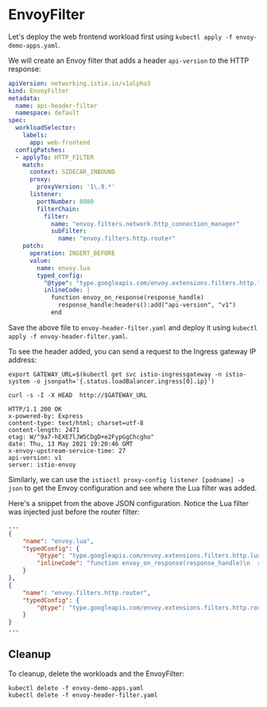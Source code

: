 # EnvoyFilter

Let's deploy the web frontend workload first using `kubectl apply -f envoy-demo-apps.yaml`.

We will create an Envoy filter that adds a header `api-version` to the HTTP response:

```yaml
apiVersion: networking.istio.io/v1alpha3
kind: EnvoyFilter
metadata:
  name: api-header-filter
  namespace: default
spec:
  workloadSelector:
    labels:
      app: web-frontend
  configPatches:
  - applyTo: HTTP_FILTER
    match:
      context: SIDECAR_INBOUND
      proxy:
        proxyVersion: '1\.9.*'
      listener:
        portNumber: 8080
        filterChain:
          filter:
            name: "envoy.filters.network.http_connection_manager"
            subFilter:
              name: "envoy.filters.http.router"
    patch:
      operation: INSERT_BEFORE
      value:
        name: envoy.lua
        typed_config:
          "@type": "type.googleapis.com/envoy.extensions.filters.http.lua.v3.Lua"
          inlineCode: |
            function envoy_on_response(response_handle)
              response_handle:headers():add("api-version", "v1")
            end
```

Save the above file to `envoy-header-filter.yaml` and deploy it using `kubectl apply -f envoy-header-filter.yaml`.

To see the header added, you can send a request to the Ingress gateway IP address:

```shell
export GATEWAY_URL=$(kubectl get svc istio-ingressgateway -n istio-system -o jsonpath='{.status.loadBalancer.ingress[0].ip}')

curl -s -I -X HEAD  http://$GATEWAY_URL
```

```console
HTTP/1.1 200 OK
x-powered-by: Express
content-type: text/html; charset=utf-8
content-length: 2471
etag: W/"9a7-hEXE7lJW5CDgD+e2FypGgChcgho"
date: Thu, 13 May 2021 19:20:46 GMT
x-envoy-upstream-service-time: 27
api-version: v1
server: istio-envoy
```

Similarly, we can use the `istioctl proxy-config listener [podname] -o json` to get the Envoy configuration and see where the Lua filter was added.

Here's a snippet from the above JSON configuration. Notice the Lua filter was injected just before the router filter:

```json
...
{
    "name": "envoy.lua",
    "typedConfig": {
        "@type": "type.googleapis.com/envoy.extensions.filters.http.lua.v3.Lua",
        "inlineCode": "function envoy_on_response(response_handle)\n  response_handle:headers():add(\"api-version\", \"v1\")\nend\n"
    }
},
{
    "name": "envoy.filters.http.router",
    "typedConfig": {
        "@type": "type.googleapis.com/envoy.extensions.filters.http.router.v3.Router"
    }
}
...
```

## Cleanup

To cleanup, delete the workloads and the EnvoyFilter:

```shell
kubectl delete -f envoy-demo-apps.yaml
kubectl delete -f envoy-header-filter.yaml
```
